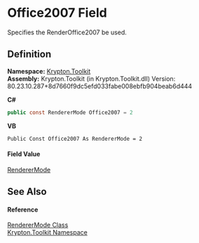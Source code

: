 # Office2007 Field


Specifies the RenderOffice2007 be used.



## Definition
**Namespace:** <a href="79d2eac2-21f4-54ff-7552-b20c33c30600.md">Krypton.Toolkit</a>  
**Assembly:** Krypton.Toolkit (in Krypton.Toolkit.dll) Version: 80.23.10.287+8d7660f9dc5efd033fabe008ebfb904beab6d444

**C#**
``` C#
public const RendererMode Office2007 = 2
```
**VB**
``` VB
Public Const Office2007 As RendererMode = 2
```



#### Field Value
<a href="636ce640-2730-2d08-db3c-c21b4d26c4fa.md">RendererMode</a>

## See Also


#### Reference
<a href="636ce640-2730-2d08-db3c-c21b4d26c4fa.md">RendererMode Class</a>  
<a href="79d2eac2-21f4-54ff-7552-b20c33c30600.md">Krypton.Toolkit Namespace</a>  
